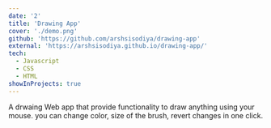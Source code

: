 ```yaml
---
date: '2'
title: 'Drawing App'
cover: './demo.png'
github: 'https://github.com/arshsisodiya/drawing-app'
external: 'https://arshsisodiya.github.io/drawing-app/'
tech:
  - Javascript
  - CSS
  - HTML
showInProjects: true
---
```

A drwaing Web app that provide functionality to draw anything using your mouse. you can change color, size of the brush, revert changes in one click.
